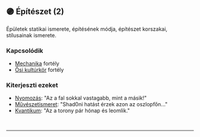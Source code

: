 ## 🟣 Építészet (2)

Épületek statikai ismerete, építésének módja, építészet korszakai, stílusainak ismerete.

### Kapcsolódik

- [Mechanika](mechanika.md) fortély
- [Ősi kultúrkör](osi_kulturkor.md) fortély

### Kiterjeszti ezeket

- [Nyomozás](../kepzettsegek.primer.altalanos/nyomozas.md): "Az a fal sokkal vastagabb, mint a másik!"
- [Művészetismeret](../kepzettsegek.szekunder/muveszetismeret.md): "Shad0ni hatást érzek azon az oszlopfőn..."
- [Kvantikum](../kepzettsegek.szekunder/kvantikum.md): "Az a torony pár hónap és leomlik."

<br />

---
